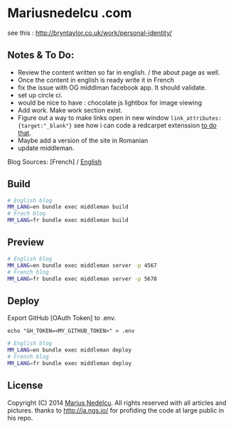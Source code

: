 Mariusnedelcu .com
==============
see this :
http://bryntaylor.co.uk/work/personal-identity/


Notes & To Do:
-----

- Review the content written so far in english. / the about page as well.
- Once the content in english is ready write it in French
- fix the issue with OG middlman facebook app. It should validate.
- set up circle ci.
- would be nice to have : chocolate js lightbox for image viewing
- Add work. Make work section exist.
- Figure out a way to make links open in new window `link_attributes: {target:"_blank"}` see how i can code a redcarpet extenssion [to do that][mkdrendering].
- Maybe add a version of the site in Romanian
- update middleman.

[mkdrendering]: http://vaidehijoshi.github.io/blog/2015/08/11/rolling-out-the-redcarpet-for-rendering-markdown/

Blog Sources: [French] / [English]

Build
-----

```bash
# English blog
MM_LANG=en bundle exec middleman build
# Frech blog
MM_LANG=fr bundle exec middleman build
```

Preview
-------

```bash
# English blog
MM_LANG=en bundle exec middleman server -p 4567
# French blog
MM_LANG=fr bundle exec middleman server -p 5678
```

Deploy
------

Export GitHub [OAuth Token] to .env.
```
echo "GH_TOKEN=<MY_GITHUB_TOKEN>" > .env
```


```bash
# English blog
MM_LANG=en bundle exec middleman deploy
# French blog
MM_LANG=fr bundle exec middleman deploy
```

License
-------

Copyright (C) 2014 [Marius Nedelcu][English].
All rights reserved with all articles and pictures.
thanks to http://ja.ngs.io/ for profiding the code at large public in his repo.

[English]: http://mariusnedelcu.com/
